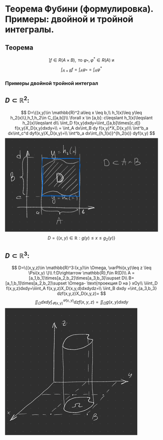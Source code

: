 # Теорема Фубини (формулировка). Примеры: двойной и тройной интегралы.

## Теорема 

$$] f\in R(A\times B), \text{ то }\varphi_*,\varphi^*\in R(A) \text{ и }$$
$$\int_{A\times B}f=\int_A \varphi_*=\int_A \varphi^*$$

### Примеры двойной тройной интеграл

## $D\subset\mathbb{R}^2$:

$$
  D=\{(x,y)\in \mathbb{R}^2:a\leq x \leq b,\\
h_1(x)\leq y\leq h_2(x)\},h_1,h_2\in C_{[a,b]}\\
\forall x \in [a,b]: c\leqslant h_1(x)\leqslant h_2(x)\leqslant d\\
\iint_D f(x,y)dxdy=\iint_{[a,b]\times[c,d]} f(x,y)X_D(x,y)dxdy=\\
= \int_A dx\int_B dy f(x,y)*X_D(x,y)\\
\int^b_a dx\int_c^d dyf(x,y)X_D(x,y)=\\
\int^b_a dx\int_{h_1(x)}^{h_2(x)} dyf(x,y)
$$
![площадь](./attachments/11билет_график.PNG)
$$D=\{(x,y)\in\mathbb{R}:g(y)\leq x\leq g_2(y)\}$$

## $D\subset\mathbb{R}^3$:

$$
D=\{(x,y,z)\in \mathbb{R}^3:(x,y)\in \Omega, \varPhi(x,y)\leq z \leq \Psi(x,y) \}\\
f:D\rightarrow \mathbb{R},f\in R(D)\\
A = [a_1,b_1]\times[a_2,b_2]\times[a_3,b_3]\supset D\\
B= [a_1,b_1]\times[a_2,b_2]\supset \Omega- \text{проекция D на } xOy\\
\iiint_D f(x,y,z)dxdy=\iiint_A f(x,y,z)X_D(x,y,d)dxdydz=\\
\iint_B dxdy =\int_{a_3,b_3} dzf(x,y,z)X_D(x,y,z)=
$$
$$
\iint_{\Omega}dxdy\int_{\varPhi(x,y)}^{\varPsi(x,y)}dz f(x,y,z)=\iint_{\Omega}g(x,y)dxdy
$$
![Цилиндр](./attachments/11билет_Цилиндр.PNG)
